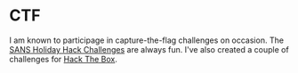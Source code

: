 # CTF

I am known to participage in capture-the-flag challenges on occasion.
The [SANS Holiday Hack Challenges](SANSHolidayHackChallenge) are always
fun. I've also created a couple of challenges for [Hack The Box](htb).
